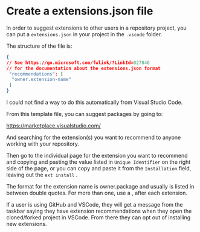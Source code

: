 # Create a extensions.json file

In order to suggest extensions to other users in a repository project,
you can put a `extensions.json` in your project in the `.vscode` folder.

The structure of the file is:

```json
{
// See https://go.microsoft.com/fwlink/?LinkId=827846
// for the documentation about the extensions.json format
 "recommendations": [
  "owner.extension-name"
 ]
}
```

I could not find a way to do this automatically from Visual Studio Code.

From this template file, you can suggest packages by going to:

<https://marketplace.visualstudio.com/>

And searching for the extension(s) you want to recommend to anyone working with your repository.

Then go to the individual page for the extension you want to recommend and copying and pasting the value listed in `Unique Identifier` on the right side of the page, or you can copy and paste it from the `Installation` field, leaving out the `ext install` .

The format for the extension name is owner.package and usually is listed in between double quotes.  For more than one, use a , after each extension.

If a user is using GitHub and VSCode, they will get a message from the taskbar saying they have extension recommendations when they open the cloned/forked project in VSCode.  From there they can opt out of installing new extensions.
